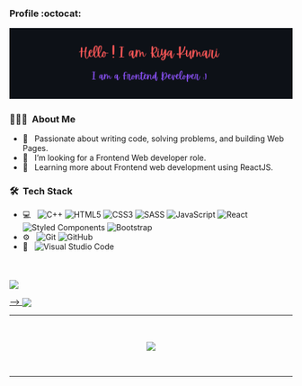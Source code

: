 <!--### Hi there 👋, I'm Riya🌼 -->
### Profile :octocat:
<!--### Hi there , I'm Riya🌼 <img src="https://raw.githubusercontent.com/vatsa287/vatsa287/master/assets/Hi.gif?raw=true" width="30px">.-->
<img src="https://github.com/Riyakumari57/Riyakumari57/blob/main/Profile%20banner.png" alt="banner that says Riya Kumari - Frontend Web develope">

<!--
**Riyakumari57/Riyakumari57** is a ✨ _special_ ✨ repository because its `README.md` (this file) appears on your GitHub profile.

Here are some ideas to get you started:
-->
<!-- 🔭 I’m currently working on <b>coding skills</b>.
- 🌱 I’m currently learning ...<b>React.js</b>.
<!-- - 👯 I’m looking to collaborate on ... 
- 🤔 I’m looking for help with ...
- 💬 Ask me about ... -->
<!-- - 📫 How to reach me: &nbsp; <a href="https://www.linkedin.com/in/riya-kumari-b439911b3/" target="blank"><img align="center" src="https://i.pinimg.com/originals/de/b4/6f/deb46f02a59e3b3a2aa58fac16290d63.gif" alt="nirmal-silwal" height="25" width="25" /></a> &nbsp;
- 😄 Pronouns: She/her -->
<!-- ![visitors](https://page-views.glitch.me/badge?page_id=username.visitor-badge.issue.1) -->

<!-- <a href=#><img src="contributions.svg"></a> -->

 <!--- 🔭 I’m currently working on ...
- 🌱 I’m currently learning ...
- 👯 I’m looking to collaborate on ...
- 🤔 I’m looking for help with ...
- 💬 Ask me about ...
- 📫 How to reach me: ...
- 😄 Pronouns: ...
- ⚡ Fun fact: ...
- ✍️ &nbsp; Pursuing Graphic Design and Blog Writing as hobbies/side hustles.
  ![RStudio](https://img.shields.io/badge/-RStudio-333333?style=flat&logo=rstudio)
    ![Eclipse](https://img.shields.io/badge/-Eclipse-333333?style=flat&logo=eclipse-ide&logoColor=2C2255)
![Python](https://img.shields.io/badge/-Python-333333?style=flat&logo=python)
  ![Java](https://img.shields.io/badge/-Java-333333?style=flat&logo=Java&logoColor=007396)
 ![R (Statistics)](https://img.shields.io/badge/-R-333333?style=flat&logo=R&logoColor=276DC3)
 - 🖥 &nbsp;
  ![Illustrator](https://img.shields.io/badge/-Illustrator-333333?style=flat&logo=adobe-illustrator)
  ![Photoshop](https://img.shields.io/badge/-Photoshop-333333?style=flat&logo=adobe-photoshop)
  ![InDesign](https://img.shields.io/badge/-InDesign-333333?style=flat&logo=adobe-indesign)
  <a href="https://www.instagram.com/adityavs_/"><img alt="Instagram" src="https://img.shields.io/badge/Instagram-adityavs__-blue?style=flat-square&logo=instagram"></a>
  <a href="https://www.adityavsingh.com/"><img alt="Website" src="https://img.shields.io/badge/Website-www.adityavsingh.com-blue?style=flat-square&logo=google-chrome"></a>
-->


<h3> 👨🏻‍💻 &nbsp;About Me </h3>

- 🤔 &nbsp; Passionate about writing code, solving problems, and building Web Pages.
- 💼 &nbsp; I’m looking for a Frontend Web developer role.
- 🌱 &nbsp; Learning more about Frontend web development using ReactJS.

<h3> 🛠 &nbsp;Tech Stack</h3>

- 💻 &nbsp;
 ![C++](https://img.shields.io/badge/c++-%2300599C.svg?style=for-the-badge&logo=c%2B%2B&logoColor=white)
  ![HTML5](https://img.shields.io/badge/html5-%23E34F26.svg?style=for-the-badge&logo=html5&logoColor=white)
  ![CSS3](https://img.shields.io/badge/css3-%231572B6.svg?style=for-the-badge&logo=css3&logoColor=white)
  ![SASS](https://img.shields.io/badge/SASS-hotpink.svg?style=for-the-badge&logo=SASS&logoColor=white)
  ![JavaScript](https://img.shields.io/badge/javascript-%23323330.svg?style=for-the-badge&logo=javascript&logoColor=%23F7DF1E)
  ![React](https://img.shields.io/badge/react-%2320232a.svg?style=for-the-badge&logo=react&logoColor=%2361DAFB)
   ![Styled Components](https://img.shields.io/badge/styled--components-DB7093?style=for-the-badge&logo=styled-components&logoColor=white)
  ![Bootstrap](https://img.shields.io/badge/bootstrap-%238511FA.svg?style=for-the-badge&logo=bootstrap&logoColor=white)
- ⚙️ &nbsp;
 ![Git](https://img.shields.io/badge/git-%23F05033.svg?style=for-the-badge&logo=git&logoColor=white)
  ![GitHub](https://img.shields.io/badge/github-%23121011.svg?style=for-the-badge&logo=github&logoColor=white)
- 🔧 &nbsp;
   ![Visual Studio Code](https://img.shields.io/badge/Visual%20Studio%20Code-0078d7.svg?style=for-the-badge&logo=visual-studio-code&logoColor=white)
<br/>
<!---<p align="center">  -->
<!--   Visitor count<br> -->
<!--   <img src="https://profile-counter.glitch.me/Riyakumari57/count.svg" /> -->
<!-- </p> -->


<!--
- ⚡ Fun fact: ...
-->
<br>
<a href="https://github-readme-stats.vercel.app/api?username=Riyakumari57&show_icons=true&theme=radical"> <img align="center" src="https://github-readme-stats.vercel.app/api?username=Riyakumari57&show_icons=true&theme=radical" /></p>
</a>
 <a href="https://github-readme-stats.vercel.app/api/top-langs/?username=Riyakumari57&langs_count=10&theme=radical"> -->
  <img align="center" src="https://github-readme-stats.vercel.app/api/top-langs/?username=Riyakumari57&langs_count=20&theme=radical" />
</a>
<br>
<hr>
<br>
<!-- ![](https://activity-graph.herokuapp.com/graph?username=Riyakumari57&theme=xcode) -->
<p align ="center">
    <img align="center" src="https://github-readme-streak-stats.herokuapp.com/?user=Riyakumari57&theme=black-ice" /> 
  </p>
<!--   <p align="right"> <img src="https://komarev.com/ghpvc/?username=Riyakumari57
&label=Profile%20views&color=0e75b6&style=flat" alt="Riyakumari57" /> </p> -->
   
<br>
<hr>
<br>
<!-- <img src="https://github-readme-stats.vercel.app/api?username=Riyakumari57&&show_icons=true&title_color=ffffff&icon_color=bb2acf&text_color=daf7dc&bg_color=151515"> -->
